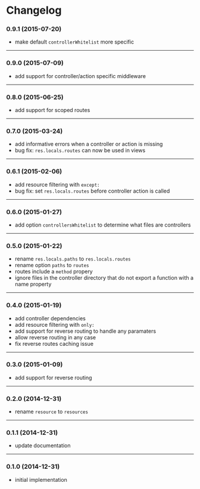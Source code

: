 # Changelog

### 0.9.1 (2015-07-20)

* make default `controllerWhitelist` more specific

---
### 0.9.0 (2015-07-09)

* add support for controller/action specific middleware

---
### 0.8.0 (2015-06-25)

* add support for scoped routes

---
### 0.7.0 (2015-03-24)

* add informative errors when a controller or action is missing
* bug fix: `res.locals.routes` can now be used in views

---
### 0.6.1 (2015-02-06)

* add resource filtering with `except:`
* bug fix: set `res.locals.routes` before controller action is called

---
### 0.6.0 (2015-01-27)

* add option `controllersWhitelist` to determine what files are controllers

---
### 0.5.0 (2015-01-22)

* rename `res.locals.paths` to `res.locals.routes`
* rename option `paths` to `routes`
* routes include a `method` propery
* ignore files in the controller directory that do not export a function with a name property

---
### 0.4.0 (2015-01-19)

* add controller dependencies
* add resource filtering with `only:`
* add support for reverse routing to handle any paramaters
* allow reverse routing in any case
* fix reverse routes caching issue

---
### 0.3.0 (2015-01-09)

* add support for reverse routing

---
### 0.2.0 (2014-12-31)

* rename `resource` to `resources`

---
### 0.1.1 (2014-12-31)

* update documentation

---
### 0.1.0 (2014-12-31)

* initial implementation
